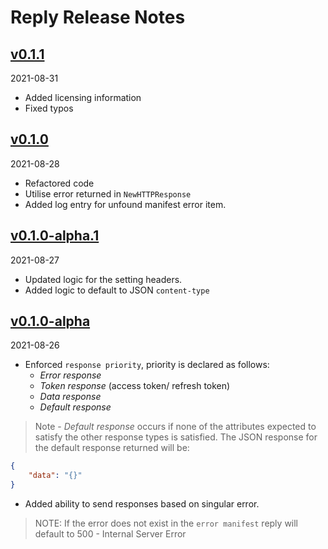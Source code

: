# Reply Release Notes

## [v0.1.1](https://github.com/ooaklee/reply/releases/tag/v0.1.1)
2021-08-31

* Added licensing information
* Fixed typos

## [v0.1.0](https://github.com/ooaklee/reply/releases/tag/v0.1.0)
2021-08-28

* Refactored code
* Utilise error returned in `NewHTTPResponse`
* Added log entry for unfound manifest error item.

## [v0.1.0-alpha.1](https://github.com/ooaklee/reply/releases/tag/v0.1.0-alpha.1)
2021-08-27

* Updated logic for the setting headers.
* Added logic to default to JSON `content-type`

## [v0.1.0-alpha](https://github.com/ooaklee/reply/releases/tag/v0.1.0-alpha)
2021-08-26

* Enforced `response priority`, priority is declared as follows:
  - *Error response*
  - *Token response* (access token/ refresh token)
  - *Data response*
  - *Default response*
> Note - *Default response* occurs if none of the attributes expected to satisfy the other response types is satisfied. The JSON response for the default response returned will be:
```json
{
    "data": "{}"
}
```
* Added ability to send responses based on singular error. 
> NOTE: If the error does not exist in the `error manifest` reply will default to 500 - Internal Server Error